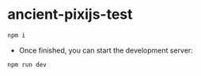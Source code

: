 # ancient-pixijs-test


```bash
npm i
```

- Once finished, you can start the development server:

```
npm run dev
```

